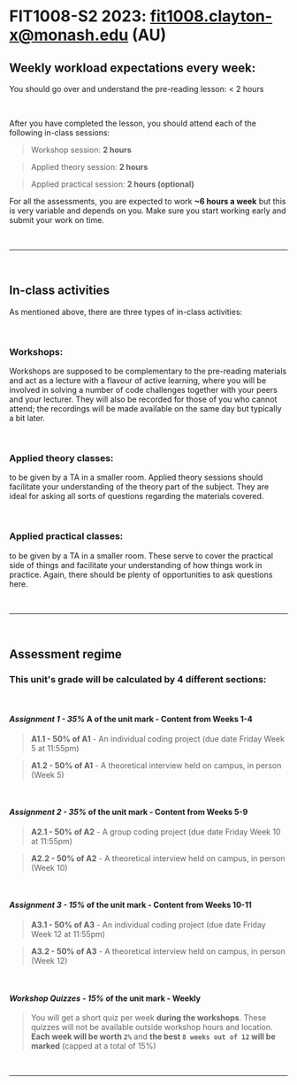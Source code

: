 # __FIT1008__-S2 2023: fit1008.clayton-x@monash.edu (AU)



## Weekly workload expectations every week:

You should go over and understand the pre-reading lesson: < 2 hours

<br>

After you have completed the lesson, you should attend each of the following in-class sessions:

> Workshop session: __2 hours__

> Applied theory session: __2 hours__

> Applied practical session: __2 hours (optional)__

For all the assessments, you are expected to work __~6 hours a week__ but this is very variable and depends on you. Make sure you start working early and submit your work on time.

<br>
<hr>
<br>

## In-class activities

As mentioned above, there are three types of in-class activities:

<br>

### __Workshops:__

Workshops are supposed to be complementary to the pre-reading materials and act as a lecture with a flavour of active learning, where you will be involved in solving a number of code challenges together with your peers and your lecturer. They will also be recorded for those of you who cannot attend; the recordings will be made available on the same day but typically a bit later.

<br>

### __Applied theory classes:__

to be given by a TA in a smaller room. Applied theory sessions should facilitate your understanding of the theory part of the subject. They are ideal for asking all sorts of questions regarding the materials covered.

<br>

### __Applied practical classes:__

to be given by a TA in a smaller room. These serve to cover the practical side of things and facilitate your understanding of how things work in practice. Again, there should be plenty of opportunities to ask questions here.

<br>
<hr>
<br>


## Assessment regime

### This unit's grade will be calculated by __4 different sections__:

<br>

#### ___Assignment 1 - 35%___ A of the unit mark - Content from Weeks 1-4 

> __A1.1 - 50% of A1__ - An individual coding project (due date Friday Week 5 at 11:55pm)

> __A1.2 - 50% of A1__ - A theoretical interview held on campus, in person (Week 5)

<br>

#### ___Assignment 2 - 35%___ of the unit mark - Content from Weeks 5-9

> __A2.1 - 50% of A2__ - A group coding project (due date Friday Week 10 at 11:55pm)

> __A2.2 - 50% of A2__ - A theoretical interview held on campus, in person (Week 10)

<br>

#### ___Assignment 3 - 15%___ of the unit mark - Content from Weeks 10-11

> __A3.1 - 50% of A3__ - An individual coding project (due date Friday Week 12 at 11:55pm)

> __A3.2 - 50% of A3__ - A theoretical interview held on campus, in person (Week 12)

<br>

#### ___Workshop Quizzes - 15%___ of the unit mark - Weekly

> You will get a short quiz per week __during the workshops__. These quizzes will not be available outside workshop hours and location. __Each week will be worth `2%`__ and __the best `8 weeks out of 12` will be marked__ (capped at a total of 15%)

<br>
<hr>
<br>

